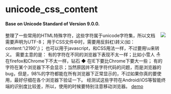 # unicode_css_content
#### Base on Unicode Standard of Version 9.0.0.

<a href="https://chaooo.github.io/unicode_css3_content/"><img src="http://obzf7z93c.bkt.clouddn.com/blog/Unicode.png" align="right"></a>


整理了一些常用的HTML特殊字符，这些字符属于unicode字符集，所以文档需要声明为UTF-8；
用于CSS文件中时，需要用反斜杠\转义(如：content:'\2190';)；
也可以用于javascript，和CSS用法一样，不过要用\u来转义。
需要主意的是：
有的字符在不同的浏览器下表现不太一样；比如小雪人 ☃ 在firefox和Chrome下不太一样，钻石 ◆ 在IE下要比Chrome下要大一些；
有的字符在某个浏览器下不会显示；当然原因并不是字符代码的问题，而是浏览器的bug，但是，98%的字符都能在所有浏览器下正常显示的，不过如果你真的要使用，最好仔细在各个浏览器下验证一下。
经测试这些字符在Android/iOS等智能终端的识别度比较差，所以，使用的时候要特别注意移动浏览器。
[demo](https://chaooo.github.io/unicode_css3_content/)
